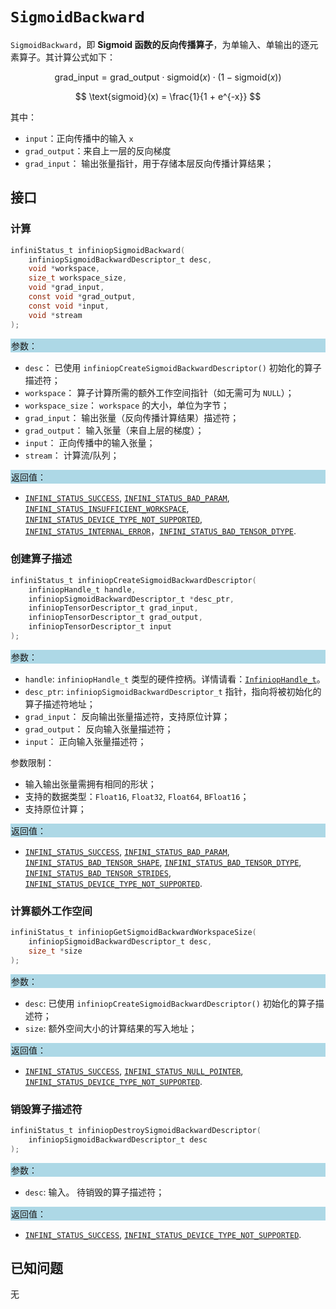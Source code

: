 ﻿# `SigmoidBackward`

`SigmoidBackward`，即 **Sigmoid 函数的反向传播算子**，为单输入、单输出的逐元素算子。其计算公式如下：

$$
\text{grad\_input} = \text{grad\_output} \cdot \text{sigmoid}(x) \cdot (1 - \text{sigmoid}(x))
$$


$$
\text{sigmoid}(x) = \frac{1}{1 + e^{-x}}
$$

其中：

- `input`：正向传播中的输入 `x`
- `grad_output`：来自上一层的反向梯度
- `grad_input`： 输出张量指针，用于存储本层反向传播计算结果；

## 接口

### 计算

```c
infiniStatus_t infiniopSigmoidBackward(
    infiniopSigmoidBackwardDescriptor_t desc,
    void *workspace,
    size_t workspace_size,
    void *grad_input,
    const void *grad_output,
    const void *input,
    void *stream
);
```

<div style="background-color: lightblue; padding: 1px;"> 参数： </div>

- `desc`：
  已使用 `infiniopCreateSigmoidBackwardDescriptor()` 初始化的算子描述符；
- `workspace`：
  算子计算所需的额外工作空间指针（如无需可为 `NULL`）；
- `workspace_size`：
  `workspace` 的大小，单位为字节；
- `grad_input`：
  输出张量（反向传播计算结果）描述符；
- `grad_output`：
  输入张量（来自上层的梯度）；
- `input`：
  正向传播中的输入张量；
- `stream`：
  计算流/队列；

<div style="background-color: lightblue; padding: 1px;"> 返回值：</div>

- [`INFINI_STATUS_SUCCESS`], [`INFINI_STATUS_BAD_PARAM`], [`INFINI_STATUS_INSUFFICIENT_WORKSPACE`], [`INFINI_STATUS_DEVICE_TYPE_NOT_SUPPORTED`], [`INFINI_STATUS_INTERNAL_ERROR`]，[`INFINI_STATUS_BAD_TENSOR_DTYPE`].

### 创建算子描述

```c
infiniStatus_t infiniopCreateSigmoidBackwardDescriptor(
    infiniopHandle_t handle,
    infiniopSigmoidBackwardDescriptor_t *desc_ptr,
    infiniopTensorDescriptor_t grad_input,
    infiniopTensorDescriptor_t grad_output,
    infiniopTensorDescriptor_t input
);
```

<div style="background-color: lightblue; padding: 1px;"> 参数：</div>

- `handle`:
  `infiniopHandle_t` 类型的硬件控柄。详情请看：[`InfiniopHandle_t`]。
- `desc_ptr`:
  `infiniopSigmoidBackwardDescriptor_t` 指针，指向将被初始化的算子描述符地址；
- `grad_input`：
  反向输出张量描述符，支持原位计算；
- `grad_output`：
  反向输入张量描述符；
- `input`：
  正向输入张量描述符；

参数限制：

- 输入输出张量需拥有相同的形状；
- 支持的数据类型：`Float16`, `Float32`, `Float64`, `BFloat16`；
- 支持原位计算；


<div style="background-color: lightblue; padding: 1px;"> 返回值：</div>

- [`INFINI_STATUS_SUCCESS`], [`INFINI_STATUS_BAD_PARAM`], [`INFINI_STATUS_BAD_TENSOR_SHAPE`], [`INFINI_STATUS_BAD_TENSOR_DTYPE`], [`INFINI_STATUS_BAD_TENSOR_STRIDES`], [`INFINI_STATUS_DEVICE_TYPE_NOT_SUPPORTED`].

### 计算额外工作空间

```c
infiniStatus_t infiniopGetSigmoidBackwardWorkspaceSize(
    infiniopSigmoidBackwardDescriptor_t desc,
    size_t *size
);
```

<div style="background-color: lightblue; padding: 1px;"> 参数：</div>

- `desc`:
  已使用 `infiniopCreateSigmoidBackwardDescriptor()` 初始化的算子描述符；
- `size`:
  额外空间大小的计算结果的写入地址；

<div style="background-color: lightblue; padding: 1px;"> 返回值：</div>

- [`INFINI_STATUS_SUCCESS`], [`INFINI_STATUS_NULL_POINTER`], [`INFINI_STATUS_DEVICE_TYPE_NOT_SUPPORTED`].

### 销毁算子描述符

```c
infiniStatus_t infiniopDestroySigmoidBackwardDescriptor(
    infiniopSigmoidBackwardDescriptor_t desc
);
```

<div style="background-color: lightblue; padding: 1px;"> 参数： </div>

- `desc`:
  输入。 待销毁的算子描述符；

<div style="background-color: lightblue; padding: 1px;"> 返回值： </div>

- [`INFINI_STATUS_SUCCESS`], [`INFINI_STATUS_DEVICE_TYPE_NOT_SUPPORTED`].

## 已知问题

无

<!-- 链接 -->
[`InfiniopHandle_t`]: /infiniop/handle/README.md

[`INFINI_STATUS_SUCCESS`]: /common/status/README.md#INFINI_STATUS_SUCCESS
[`INFINI_STATUS_BAD_PARAM`]: /common/status/README.md#INFINI_STATUS_BAD_PARAM
[`INFINI_STATUS_INSUFFICIENT_WORKSPACE`]: /common/status/README.md#INFINI_STATUS_INSUFFICIENT_WORKSPACE
[`INFINI_STATUS_DEVICE_TYPE_NOT_SUPPORTED`]: /common/status/README.md#INFINI_STATUS_DEVICE_TYPE_NOT_SUPPORTED
[`INFINI_STATUS_INTERNAL_ERROR`]: /common/status/README.md#INFINI_STATUS_INTERNAL_ERROR
[`INFINI_STATUS_NULL_POINTER`]: /common/status/README.md#INFINI_STATUS_NULL_POINTER
[`INFINI_STATUS_BAD_TENSOR_SHAPE`]: /common/status/README.md#INFINI_STATUS_BAD_TENSOR_SHAPE
[`INFINI_STATUS_BAD_TENSOR_DTYPE`]: /common/status/README.md#INFINI_STATUS_BAD_TENSOR_DTYPE
[`INFINI_STATUS_BAD_TENSOR_STRIDES`]: /common/status/README.md#INFINI_STATUS_BAD_TENSOR_STRIDES

